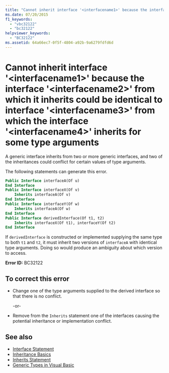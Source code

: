 ```yaml
---
title: "Cannot inherit interface '<interfacename1>' because the interface '<interfacename2>' from which it inherits could be identical to interface '<interfacename3>' from which the interface '<interfacename4>' inherits for some type arguments"
ms.date: 07/20/2015
f1_keywords:
  - "vbc32122"
  - "bc32122"
helpviewer_keywords:
  - "BC32122"
ms.assetid: 64a66ec7-0f5f-4804-a92b-9a6279fdfd6d
---
```

# Cannot inherit interface '\<interfacename1>' because the interface '\<interfacename2>' from which it inherits could be identical to interface '\<interfacename3>' from which the interface '\<interfacename4>' inherits for some type arguments

A generic interface inherits from two or more generic interfaces, and two of the inheritances could conflict for certain values of type arguments.

 The following statements can generate this error.

```vb
Public Interface interfaceA(Of u)
End Interface
Public Interface interfaceX(Of v)
    Inherits interfaceA(Of v)
End Interface
Public Interface interfaceY(Of w)
    Inherits interfaceA(Of w)
End Interface
Public Interface derivedInterface(Of t1, t2)
    Inherits interfaceX(Of t1), interfaceY(Of t2)
End Interface
```

If `derivedInterface` is constructed or implemented supplying the same type to both `t1` and `t2`, it must inherit two versions of `interfaceA` with identical type arguments. Doing so would produce an ambiguity about which version to access.

**Error ID:** BC32122

## To correct this error

- Change one of the type arguments supplied to the derived interface so that there is no conflict.

  \-or-

- Remove from the `Inherits` statement one of the interfaces causing the potential inheritance or implementation conflict.

## See also

- [Interface Statement](../../visual-basic/language-reference/statements/interface-statement.md)
- [Inheritance Basics](../../visual-basic/programming-guide/language-features/objects-and-classes/inheritance-basics.md)
- [Inherits Statement](../../visual-basic/language-reference/statements/inherits-statement.md)
- [Generic Types in Visual Basic](../../visual-basic/programming-guide/language-features/data-types/generic-types.md)
